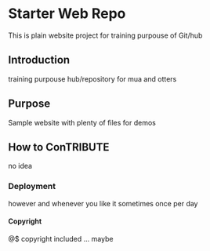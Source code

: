 # Starter Web Repo

This is plain website project for training purpouse of Git/hub

## Introduction

training purpouse hub/repository for mua and otters

## Purpose

Sample website with plenty of files for demos

## How to ConTRIBUTE

no idea

### Deployment

however and whenever you like it
sometimes once per day

#### Copyright
@$ copyright included ... maybe